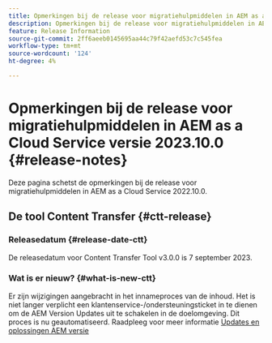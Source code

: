 ```yaml
---
title: Opmerkingen bij de release voor migratiehulpmiddelen in AEM as a Cloud Service versie 2023.10.0
description: Opmerkingen bij de release voor migratiehulpmiddelen in AEM as a Cloud Service versie 2022.10.0
feature: Release Information
source-git-commit: 2ff6aeeb0145695aa44c79f42aefd53c7c545fea
workflow-type: tm+mt
source-wordcount: '124'
ht-degree: 4%

---
```


# Opmerkingen bij de release voor migratiehulpmiddelen in AEM as a Cloud Service versie 2023.10.0 {#release-notes}

Deze pagina schetst de opmerkingen bij de release voor migratiehulpmiddelen in AEM as a Cloud Service 2022.10.0.

## De tool Content Transfer {#ctt-release}

### Releasedatum {#release-date-ctt}

De releasedatum voor Content Transfer Tool v3.0.0 is 7 september 2023.

### Wat is er nieuw? {#what-is-new-ctt}

Er zijn wijzigingen aangebracht in het innameproces van de inhoud. Het is niet langer verplicht een klantenservice-/ondersteuningsticket in te dienen om de AEM Version Updates uit te schakelen in de doelomgeving. Dit proces is nu geautomatiseerd. Raadpleeg voor meer informatie [Updates en oplossingen AEM versie](https://experienceleague.adobe.com/docs/experience-manager-cloud-service/content/migration-journey/cloud-migration/content-transfer-tool/ingesting-content.html#aem-version-updates-and-ingestions)
